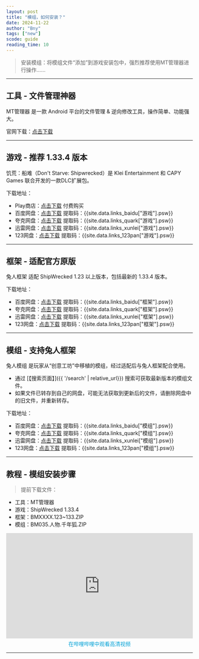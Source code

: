 ```yaml
---
layout: post
title: "模组，如何安装？"
date: 2024-11-22
author: "Bny"
tags: ["new"]
scode: guide
reading_time: 10
---
```


> 安装模组：将模组文件“添加”到游戏安装包中，强烈推荐使用MT管理器进行操作……  

---

## 工具 - 文件管理神器

MT管理器 是一款 Android 平台的文件管理 & 逆向修改工具，操作简单、功能强大。  

官网下载：[点击下载](https://mt2.cn)  

---

## 游戏 - 推荐 1.33.4 版本

饥荒：船难（Don't Starve: Shipwrecked）是 Klei Entertainment 和 CAPY Games 联合开发的一款DLC扩展包。  

下载地址：  
- Play商店：[点击下载](https://play.google.com/store/apps/details?id=com.kleientertainment.doNotStarveShipwrecked)  付费购买  
- 百度网盘：[点击下载]({{site.data.links_baidu["游戏"].url}}) 提取码：{{site.data.links_baidu["游戏"].psw}}  
- 夸克网盘：[点击下载]({{site.data.links_quark["游戏"].url}}) 提取码：{{site.data.links_quark["游戏"].psw}}  
- 迅雷网盘：[点击下载]({{site.data.links_xunlei["游戏"].url}}) 提取码：{{site.data.links_xunlei["游戏"].psw}}  
- 123网盘：[点击下载]({{site.data.links_123pan["游戏"].url}}) 提取码：{{site.data.links_123pan["游戏"].psw}}  

---

## 框架 - 适配官方原版

兔人框架 适配 ShipWrecked 1.23 以上版本，包括最新的 1.33.4 版本。  

下载地址：  
- 百度网盘：[点击下载]({{site.data.links_baidu["框架"].url}}) 提取码：{{site.data.links_baidu["框架"].psw}}  
- 夸克网盘：[点击下载]({{site.data.links_quark["框架"].url}}) 提取码：{{site.data.links_quark["框架"].psw}}  
- 迅雷网盘：[点击下载]({{site.data.links_xunlei["框架"].url}}) 提取码：{{site.data.links_xunlei["框架"].psw}}  
- 123网盘：[点击下载]({{site.data.links_123pan["框架"].url}}) 提取码：{{site.data.links_123pan["框架"].psw}}  

---

## 模组 - 支持兔人框架

兔人模组 是玩家从“创意工坊”中移植的模组，经过适配后与兔人框架配合使用。  
- 通过 [【搜索页面】]({{ '/search' | relative_url}}) 搜索可获取最新版本的模组文件。  
- 如果文件已转存到自己的网盘，可能无法获取到更新后的文件，请删除网盘中的旧文件，并重新转存。  

下载地址：  
- 百度网盘：[点击下载]({{site.data.links_baidu["模组"].url}}) 提取码：{{site.data.links_baidu["模组"].psw}}  
- 夸克网盘：[点击下载]({{site.data.links_quark["模组"].url}}) 提取码：{{site.data.links_quark["模组"].psw}}  
- 迅雷网盘：[点击下载]({{site.data.links_xunlei["模组"].url}}) 提取码：{{site.data.links_xunlei["模组"].psw}}  
- 123网盘：[点击下载]({{site.data.links_123pan["模组"].url}}) 提取码：{{site.data.links_123pan["模组"].psw}}  

---

## 教程 - 模组安装步骤

> 提前下载文件：  
- 工具：MT管理器  
- 游戏：ShipWrecked 1.33.4  
- 框架：BMXXXX.123~133.ZIP  
- 模组：BM035.人物.千年狐.ZIP  

<div class="post-video-player">
  <iframe 
    src="https://player.bilibili.com/player.html?bvid=BV1k8UFYAEjq" 
    width="100%" 
    height="auto" 
    style="aspect-ratio: 16/9;" 
    frameborder="0" 
    scrolling="yes" 
    allowfullscreen="true">
  </iframe>
  <p style="text-align: center; margin: 5px;">
      <a href="bilibili://video/BV1k8UFYAEjq" target="_blank" style="color: #00a1d6; text-decoration: none;">
          在哔哩哔哩中观看高清视频
      </a>
  </p>
</div>

---


